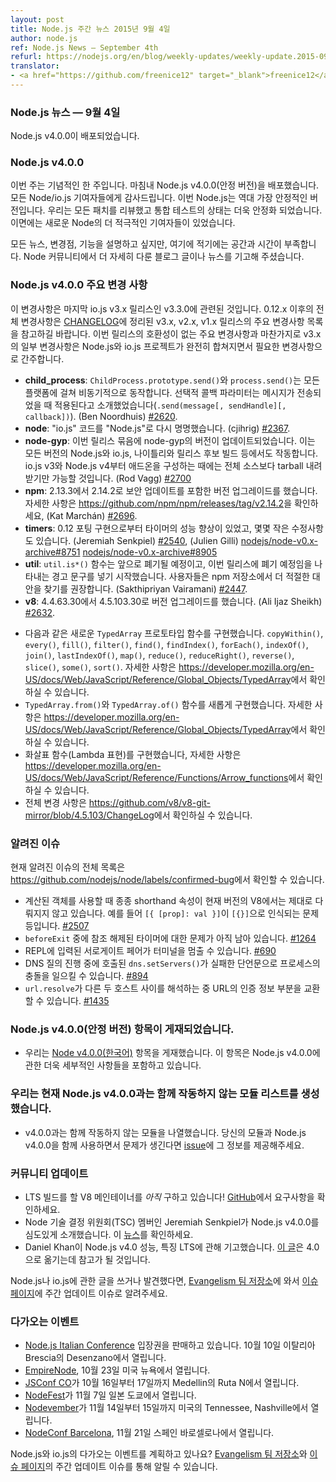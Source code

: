 ```yaml
---
layout: post
title: Node.js 주간 뉴스 2015년 9월 4일
author: node.js
ref: Node.js News — September 4th
refurl: https://nodejs.org/en/blog/weekly-updates/weekly-update.2015-09-04/
translator:
- <a href="https://github.com/freenice12" target="_blank">freenice12</a>
---
```


<!--
### Node.js News — September 4th

Node.js v4.0.0 is released
-->

### Node.js 뉴스 — 9월 4일
Node.js v4.0.0이 배포되었습니다.

<!--
### Node.js v4.0.0

This week is the most historical week. Finally we have released Node.js v4.0.0(stable). Thanks to the every Node/io.js collaborator. This Node.js is the most stable Node ever. We have reviewed all of patches and the state of the test suite is more stable and there are more active contributors in new Node.

We would like to talk about this news, changes, features. But currently we don't have so much spaces and times. We hope that Node community will post more blog entries or more news.
-->

### Node.js v4.0.0

이번 주는 기념적인 한 주입니다. 마침내 Node.js v4.0.0(안정 버전)을 배포했습니다. 모든 Node/io.js 기여자들에게 감사드립니다. 이번 Node.js는 역대 가장 안정적인 버전입니다. 우리는 모든 패치를 리뷰했고 통합 테스트의 상태는 더욱 안정화 되었습니다. 이면에는 새로운 Node의 더 적극적인 기여자들이 있었습니다.

모든 뉴스, 변경점, 기능을 설명하고 싶지만, 여기에 적기에는 공간과 시간이 부족합니다. Node 커뮤니티에서 더 자세히 다룬 블로그 글이나 뉴스를 기고해 주셨습니다.


<!--
### Node.js v4.0.0 Notable changes

This list of changes is relative to the last io.js v3.x branch release, v3.3.0. Please see the list of notable changes in the v3.x, v2.x and v1.x releases for a more complete list of changes from 0.12.x. Note, that some changes in the v3.x series as well as major breaking changes in this release constitute changes required for full convergence of the Node.js and io.js projects.

* **child_process**: `ChildProcess.prototype.send()` and `process.send()` operate asynchronously across all platforms so an optional callback parameter has been introduced that will be invoked once the message has been sent, i.e. `.send(message[, sendHandle][, callback])` (Ben Noordhuis) [#2620](https://github.com/nodejs/node/pull/2620).
* **node**: Rename "io.js" code to "Node.js" (cjihrig) [#2367](https://github.com/nodejs/node/pull/2367).
* **node-gyp**: This release bundles an updated version of node-gyp that works with all versions of Node.js and io.js including nightly and release candidate builds. From io.js v3 and Node.js v4 onward, it will only download a headers tarball when building addons rather than the entire source. (Rod Vagg) [#2700](https://github.com/nodejs/node/pull/2700)
* **npm**: Upgrade to version 2.14.2 from 2.13.3, includes a security update, see https://github.com/npm/npm/releases/tag/v2.14.2 for more details, (Kat Marchán) [#2696](https://github.com/nodejs/node/pull/2696).
* **timers**: Improved timer performance from porting the 0.12 implementation, plus minor fixes (Jeremiah Senkpiel) [#2540](https://github.com/nodejs/node/pull/2540), (Julien Gilli) [nodejs/node-v0.x-archive#8751](https://github.com/nodejs/node-v0.x-archive/pull/8751) [nodejs/node-v0.x-archive#8905](https://github.com/nodejs/node-v0.x-archive/pull/8905)
* **util**: The `util.is*()` functions have been deprecated, beginning with deprecation warnings in the documentation for this release, users are encouraged to seek more robust alternatives in the npm registry, (Sakthipriyan Vairamani) [#2447](https://github.com/nodejs/node/pull/2447).
* **v8**: Upgrade to version 4.5.103.30 from 4.4.63.30 (Ali Ijaz Sheikh) [#2632](https://github.com/nodejs/node/pull/2632).
 - Implement new `TypedArray` prototype methods: `copyWithin()`, `every()`, `fill()`, `filter()`, `find()`, `findIndex()`, `forEach()`, `indexOf()`, `join()`, `lastIndexOf()`, `map()`, `reduce()`, `reduceRight()`, `reverse()`, `slice()`, `some()`, `sort()`. See https://developer.mozilla.org/en-US/docs/Web/JavaScript/Reference/Global_Objects/TypedArray for further information.
 - Implement new `TypedArray.from()` and `TypedArray.of()` functions. See https://developer.mozilla.org/en-US/docs/Web/JavaScript/Reference/Global_Objects/TypedArray for further information.
 - Implement arrow functions, see https://developer.mozilla.org/en-US/docs/Web/JavaScript/Reference/Functions/Arrow_functions for further information.
 - Full ChangeLog available at https://github.com/v8/v8-git-mirror/blob/4.5.103/ChangeLog
-->

### Node.js v4.0.0 주요 변경 사항

이 변경사항은 마지막 io.js v3.x 릴리스인 v3.3.0에 관련된 것입니다. 0.12.x 이후의 전체 변경사항은 [CHANGELOG](https://github.com/nodejs/node/blob/master/CHANGELOG.md)에 정리된 v3.x, v2.x, v1.x 릴리스의 주요 변경사항 목록을 참고하길 바랍니다. 이번 릴리스의 호환성이 없는 주요 변경사항과 마찬가지로 v3.x의 일부 변경사항은 Node.js와 io.js 프로젝트가 완전히 합쳐지면서 필요한 변경사항으로 간주합니다.

* **child_process**: `ChildProcess.prototype.send()`와 `process.send()`는 모든 플랫폼에 걸쳐 비동기적으로 동작합니다. 선택적 콜백 파라미터는 메시지가 전송되었을 때 적용된다고 소개했었습니다(`.send(message[, sendHandle][, callback])`). (Ben Noordhuis) [#2620](https://github.com/nodejs/node/pull/2620).
* **node**: "io.js" 코드를 "Node.js"로 다시 명명했습니다. (cjihrig) [#2367](https://github.com/nodejs/node/pull/2367).
* **node-gyp**: 이번 릴리스 묶음에 node-gyp의 버전이 업데이트되었습니다. 이는 모든 버전의 Node.js와 io.js, 나이틀리와 릴리스 후보 빌드 등에서도 작동합니다. io.js v3와 Node.js v4부터 애드온을 구성하는 때에는 전체 소스보다 tarball 내려받기만 가능할 것입니다. (Rod Vagg) [#2700](https://github.com/nodejs/node/pull/2700)
* **npm**: 2.13.3에서 2.14.2로 보안 업데이트를 포함한 버전 업그레이드를 했습니다. 자세한 사항은 <https://github.com/npm/npm/releases/tag/v2.14.2>을 확인하세요, (Kat Marchán) [#2696](https://github.com/nodejs/node/pull/2696).
* **timers**: 0.12 포팅 구현으로부터 타이머의 성능 향상이 있었고, 몇몇 작은 수정사항도 있습니다. (Jeremiah Senkpiel) [#2540](https://github.com/nodejs/node/pull/2540), (Julien Gilli) [nodejs/node-v0.x-archive#8751](https://github.com/nodejs/node-v0.x-archive/pull/8751) [nodejs/node-v0.x-archive#8905](https://github.com/nodejs/node-v0.x-archive/pull/8905)
* **util**: `util.is*()` 함수는 앞으로 폐기될 예정이고, 이번 릴리스에 폐기 예정임을 나타내는 경고 문구를 넣기 시작했습니다. 사용자들은 npm 저장소에서 더 적절한 대안을 찾기를 권장합니다. (Sakthipriyan Vairamani) [#2447](https://github.com/nodejs/node/pull/2447).
* **v8**: 4.4.63.30에서 4.5.103.30로 버전 업그레이드를 했습니다. (Ali Ijaz Sheikh) [#2632](https://github.com/nodejs/node/pull/2632).
 - 다음과 같은 새로운 `TypedArray` 프로토타입 함수를 구현했습니다. `copyWithin()`, `every()`, `fill()`, `filter()`, `find()`, `findIndex()`, `forEach()`, `indexOf()`, `join()`, `lastIndexOf()`, `map()`, `reduce()`, `reduceRight()`, `reverse()`, `slice()`, `some()`, `sort()`. 자세한 사항은 <https://developer.mozilla.org/en-US/docs/Web/JavaScript/Reference/Global_Objects/TypedArray>에서 확인하실 수 있습니다.
 - `TypedArray.from()`와 `TypedArray.of()` 함수를 새롭게 구현했습니다. 자세한 사항은 <https://developer.mozilla.org/en-US/docs/Web/JavaScript/Reference/Global_Objects/TypedArray>에서 확인하실 수 있습니다.
 - 화살표 함수(Lambda 표현)를 구현했습니다, 자세한 사항은 <https://developer.mozilla.org/en-US/docs/Web/JavaScript/Reference/Functions/Arrow_functions>에서 확인하실 수 있습니다.
 - 전체 변경 사항은 <https://github.com/v8/v8-git-mirror/blob/4.5.103/ChangeLog>에서 확인하실 수 있습니다.

<!--
### Known issues

See https://github.com/nodejs/node/labels/confirmed-bug for complete and current list of known issues.

* Some uses of computed object shorthand properties are not handled correctly by the current version of V8. e.g. `[{ [prop]: val }]` evaluates to `[{}]`. [#2507](https://github.com/nodejs/node/issues/2507)
* Some problems with unreferenced timers running during `beforeExit` are still to be resolved. See [#1264](https://github.com/nodejs/node/issues/1264).
* Surrogate pair in REPL can freeze terminal. [#690](https://github.com/nodejs/node/issues/690)
* Calling `dns.setServers()` while a DNS query is in progress can cause the process to crash on a failed assertion. [#894](https://github.com/nodejs/node/issues/894)
* `url.resolve` may transfer the auth portion of the url when resolving between two full hosts, see [#1435](https://github.com/nodejs/node/issues/1435).
-->

### 알려진 이슈

현재 알려진 이슈의 전체 목록은 <https://github.com/nodejs/node/labels/confirmed-bug>에서 확인할 수 있습니다.

* 계산된 객체를 사용할 때 종종 shorthand 속성이 현재 버전의 V8에서는 제대로 다뤄지지 않고 있습니다. 예를 들어 `[{ [prop]: val }]`이 `[{}]`으로 인식되는 문제 등입니다. [#2507](https://github.com/nodejs/node/issues/2507)
* `beforeExit` 중에 참조 해제된 타이머에 대한 문제가 아직 남아 있습니다. [#1264](https://github.com/nodejs/node/issues/1264)
* REPL에 입력된 서로게이트 페어가 터미널을 멈출 수 있습니다. [#690](https://github.com/nodejs/node/issues/690)
* DNS 질의 진행 중에 호출된 `dns.setServers()`가 실패한 단언문으로 프로세스의 충돌을 일으킬 수 있습니다. [#894](https://github.com/nodejs/node/issues/894)
* `url.resolve`가 다른 두 호스트 사이를 해석하는 중 URL의 인증 정보 부분을 교환할 수 있습니다. [#1435](https://github.com/nodejs/node/issues/1435)

<!--
### Node.js v4.0.0(stable) entry is posted

* We have posted [Node v4.0.0](https://nodejs.org/en/blog/release/v4.0.0/) entry. This entry has more details about Node.js v4.0.0.
-->

### Node.js v4.0.0(안정 버전) 항목이 게재되었습니다.

* 우리는 [Node v4.0.0(한국어)](https://nodejs.github.io/nodejs-ko/articles/2015/09/08/release-v4.0.0/) 항목을 게재했습니다. 이 항목은 Node.js v4.0.0에 관한 더욱 세부적인 사항들을 포함하고 있습니다.

<!--
### We are creating the list of modules that currently do not work with Node.js v4.0.0

* We are listing modules that do not work with Node.js v4.0.0, If you have some troubles in your modules with Node.js v4.0.0, please provide information in this [issue](https://github.com/nodejs/node/issues/2798).
-->

### 우리는 현재 Node.js v4.0.0과는 함께 작동하지 않는 모듈 리스트를 생성했습니다.

* v4.0.0과는 함께 작동하지 않는 모듈을 나열했습니다. 당신의 모듈과 Node.js v4.0.0을 함께 사용하면서 문제가 생긴다면 [issue](https://github.com/nodejs/node/issues/2798)에 그 정보를 제공해주세요.

<!--
### Community Updates

* We *still* need a V8 maintainer for our LTS build! Head on over [to GitHub](https://github.com/nodejs/LTS/issues/28) to see if the requirements match your capabilities.
* Jeremiah Senkpiel, Node TSC member, has introduced Node.js v4.0.0 deeply. Please check [this blog](https://medium.com/@nodesource/node-js-v4-0-0-node-at-its-best-54a93fd2e0c6)
* Daniel Khan posted the entry about Node.js v4.0 performance, features and LTS. His entry will help your [migration](http://apmblog.dynatrace.com/2015/09/05/all-you-need-to-know-about-node-js-4-0/).

If you have spotted or written something about Node.js and io.js, do come over to our [Evangelism team repo](https://github.com/nodejs/evangelism) and suggest it on the [Issues page](https://github.com/nodejs/evangelism/issues), specifically the Weekly Updates issue.
-->

### 커뮤니티 업데이트

* LTS 빌드를 할 V8 메인테이너를 *아직* 구하고 있습니다! [GitHub](https://github.com/nodejs/LTS/issues/28)에서 요구사항을 확인하세요.
* Node 기술 결정 위원회(TSC) 멤버인 Jeremiah Senkpiel가 Node.js v4.0.0를 심도있게 소개했습니다. 이 [뉴스](https://medium.com/@nodesource/node-js-v4-0-0-node-at-its-best-54a93fd2e0c6)를 확인하세요.
* Daniel Khan이 Node.js v4.0 성능, 특징 LTS에 관해 기고했습니다. [이 글](http://apmblog.dynatrace.com/2015/09/05/all-you-need-to-know-about-node-js-4-0/)은 4.0으로 옮기는데 참고가 될 것입니다.

Node.js나 io.js에 관한 글을 쓰거나 발견했다면, [Evangelism 팀 저장소](https://github.com/nodejs/evangelism)에 와서 [이슈 페이지](https://github.com/nodejs/evangelism/issues)에 주간 업데이트 이슈로 알려주세요.

<!--
### Upcoming Events

* [Node.js Italian Conference](http://nodejsconf.it/) tickets are on sale, October 10th at Desenzano - Brescia, Italy
* [EmpireNode](http://2015.empirenode.org/), October 23rd at New York, US.
* [JSConf CO](http://www.jsconf.co/), October 16th - 17th at Ruta N, Medellin, Columbia
* [NodeFest](http://nodefest.jp/2015/), November 7th at Tokyo, Japan
* [Nodevember](http://nodevember.org/?utm_source=io.js+and+Node.js+News&utm_medium=article), November 14th - 15th at Nashville, Tennessee, US.
* [NodeConf Barcelona](https://ti.to/barcelonajs/nodeconf-barcelona-2015), November 21st at Barcelona, Spain
-->

### 다가오는 이벤트

* [Node.js Italian Conference](http://nodejsconf.it/) 입장권을 판매하고 있습니다. 10월 10일 이탈리아 Brescia의 Desenzano에서 열립니다.
* [EmpireNode](http://2015.empirenode.org/), 10월 23일 미국 뉴욕에서 열립니다.
* [JSConf CO](http://www.jsconf.co/)가 10월 16일부터 17일까지 Medellin의 Ruta N에서 열립니다.
* [NodeFest](http://nodefest.jp/2015/)가 11월 7일 일본 도쿄에서 열립니다.
* [Nodevember](http://nodevember.org/?utm_source=io.js+and+Node.js+News&utm_medium=article)가 11월 14일부터 15일까지 미국의 Tennessee, Nashville에서 열립니다.
* [NodeConf Barcelona](https://ti.to/barcelonajs/nodeconf-barcelona-2015), 11월 21일 스페인 바로셀로나에서 열립니다.

<!--
Have an event about Node.js and io.js coming up? You can put your events here through the [Evangelism team repo](https://github.com/nodejs/evangelism) and announce it in the [Issues page](https://github.com/nodejs/evangelism/issues), specifically the Weekly Updates issue.
-->

Node.js와 io.js의 다가오는 이벤트를 계획하고 있나요? [Evangelism 팀 저장소](https://github.com/nodejs/evangelism)와 [이슈 페이지](https://github.com/nodejs/evangelism/issues)의 주간 업데이트 이슈를 통해 알릴 수 있습니다.
